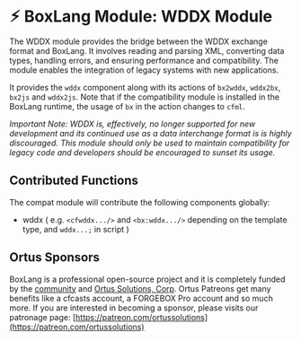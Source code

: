 # ⚡︎ BoxLang Module: WDDX Module

The WDDX module provides the bridge between the WDDX exchange format and BoxLang. It involves reading and parsing XML, converting data types, handling errors, and ensuring performance and compatibility. The module enables the integration of legacy systems with new applications.

It provides the `wddx` component along with its actions of `bx2wddx`, `wddx2bx`, `bx2js` and `wddx2js`.   Note that if the compatibility module is installed in the BoxLang runtime, the  usage of `bx` in the action changes to `cfml`.

_*Important Note:* WDDX is, effectively, no longer supported for new development and its continued use as a data interchange format is is highly discouraged.  This module should only be used to maintain compatibility for legacy code and developers should be encouraged to sunset its usage._



## Contributed Functions

The compat module will contribute the following components globally:

* wddx ( e.g. `<cfwddx.../>` and `<bx:wddx.../>` depending on the template type, and `wddx...;` in script )


## Ortus Sponsors

BoxLang is a professional open-source project and it is completely funded by the [community](https://patreon.com/ortussolutions) and [Ortus Solutions, Corp](https://www.ortussolutions.com).  Ortus Patreons get many benefits like a cfcasts account, a FORGEBOX Pro account and so much more.  If you are interested in becoming a sponsor, please visits our patronage page: [https://patreon.com/ortussolutions](https://patreon.com/ortussolutions)